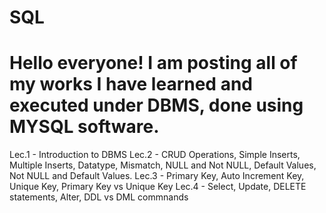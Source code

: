 # SQL
# Hello everyone! I am posting all of my works I have learned and executed under DBMS, done using MYSQL software.
Lec.1 - Introduction to DBMS
Lec.2 - CRUD Operations, Simple Inserts, Multiple Inserts, Datatype, Mismatch, NULL and Not NULL, Default Values, Not NULL and Default Values.
Lec.3 - Primary Key, Auto Increment Key, Unique Key, Primary Key vs Unique Key
Lec.4 - Select, Update, DELETE statements, Alter, DDL vs DML commnands
